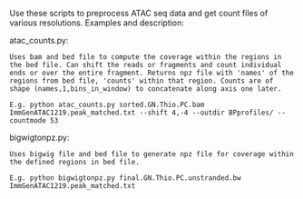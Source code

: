 Use these scripts to preprocess ATAC seq data and get count files of various resolutions.
Examples and description:
  
  atac_counts.py:
    
    Uses bam and bed file to compute the coverage within the regions in the bed file. Can shift the reads or fragments and count individual ends or over the entire fragment. Returns npz file with 'names' of the regions from bed file, 'counts' within that region. Counts are of shape (names,1,bins_in_window) to concatenate along axis one later.
    
    E.g. python atac_counts.py sorted.GN.Thio.PC.bam ImmGenATAC1219.peak_matched.txt --shift 4,-4 --outdir BPprofiles/ --countmode 53
  
  bigwigtonpz.py:
    
    Uses bigwig file and bed file to generate npz file for coverage within the defined regions in bed file.
    
    E.g. python bigwigtonpz.py final.GN.Thio.PC.unstranded.bw ImmGenATAC1219.peak_matched.txt
